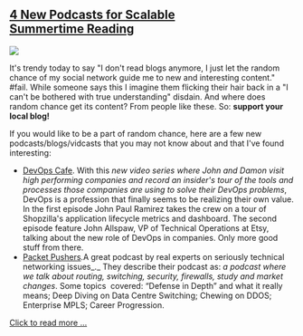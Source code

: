 ## [4 New Podcasts for Scalable Summertime Reading](/blog/2010/7/24/4-new-podcasts-for-scalable-summertime-reading.html)

    

    

![](http://farm5.static.flickr.com/4102/4824273846_c5c489a971_o.jpg)

It's trendy today to say "I don't read blogs anymore, I just let the random chance of my social network guide me to new and interesting content." #fail. While someone says this I imagine them flicking their hair back in a "I can't be bothered with true understanding" disdain. And where does random chance get its content? From people like these. So: **support your local blog!**

If you would like to be a part of random chance, here are a few new podcasts/blogs/vidcasts that you may not know about and that I've found interesting:

*   [DevOps Cafe](http://devopscafe.org/). With this _new video series where John and Damon visit high performing companies and record an insider's tour of the tools and processes those companies are using to solve their DevOps problems_, DevOps is a profession that finally seems to be realizing their own value. In the first episode John Paul Ramirez takes the crew on a tour of Shopzilla's application lifecycle metrics and dashboard. The second episode feature John Allspaw, VP of Technical Operations at Etsy, talking about the new role of DevOps in companies. Only more good stuff from there.
*   [Packet Pushers](http://packetpushers.net/).A great podcast by real experts on seriously technical networking issues_._ They describe their podcast as: _a podcast where we talk about routing, switching, security, firewalls, study and market changes_. Some topics  covered: “Defense in Depth” and what it really means; Deep Diving on Data Centre Switching; Chewing on DDOS; Enterprise MPLS; Career Progression.

[Click to read more ...](/blog/2010/7/24/4-new-podcasts-for-scalable-summertime-reading.html)

    